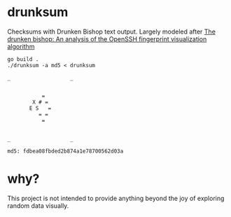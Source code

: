 # drunksum

Checksums with Drunken Bishop text output. Largely modeled after [The drunken bishop: An analysis of the OpenSSH fingerprint visualization algorithm][1]

[1]: http://www.dirk-loss.de/sshvis/drunken_bishop.pdf


```shell
go build .
./drunksum -a md5 < drunksum
```
```
_                   _


           =
        X # =
       E S   =
          = =
           =


_                   _

md5: fdbea08fbded2b874a1e78700562d03a
```

# why?

This project is not intended to provide anything beyond the joy of exploring random data visually. 
